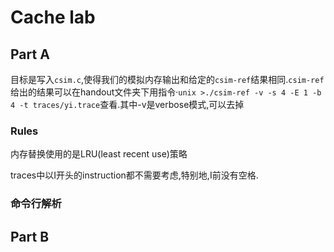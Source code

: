 # Cache lab

## Part A

目标是写入`csim.c`,使得我们的模拟内存输出和给定的`csim-ref`结果相同.`csim-ref`给出的结果可以在handout文件夹下用指令·`unix >./csim-ref -v -s 4 -E 1 -b 4 -t traces/yi.trace`查看.其中-v是verbose模式,可以去掉

### Rules

内存替换使用的是LRU(least recent use)策略

traces中以I开头的instruction都不需要考虑,特别地,I前没有空格.

### 命令行解析


## Part B